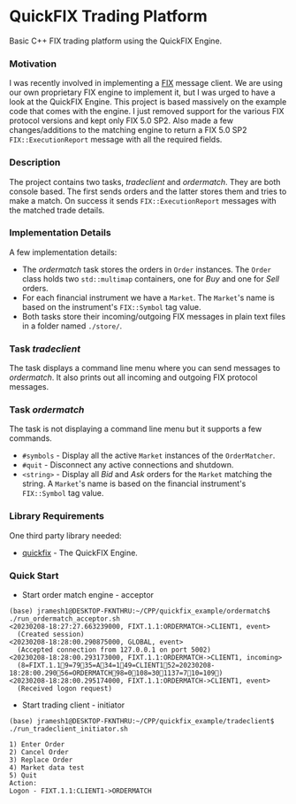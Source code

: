 # QuickFIX Trading Platform
Basic C++ FIX trading platform using the QuickFIX Engine.

### Motivation
I was recently involved in implementing a [FIX](http://www.fixprotocol.org/) message client.
We are using our own proprietary FIX engine to implement it, but I was urged to have a look
at the QuickFIX Engine. This project is based massively on the example code that comes with
the engine. I just removed support for the various FIX protocol versions and kept only
FIX 5.0 SP2. Also made a few changes/additions to the matching engine to return
a FIX 5.0 SP2 `FIX::ExecutionReport` message with all the required fields.

### Description
The project contains two tasks, *tradeclient* and *ordermatch*. They are both console
based. The first sends orders and the latter stores them and tries to make a match.
On success it sends `FIX::ExecutionReport` messages with the matched trade details.

### Implementation Details
A few implementation details:

* The *ordermatch* task stores the orders in `Order` instances. The `Order` class holds
two `std::multimap` containers, one for *Buy* and one for *Sell* orders.
* For each financial instrument we have a `Market`. The `Market`'s name is based on
the instrument's `FIX::Symbol` tag value.
* Both tasks store their incoming/outgoing FIX messages in plain text files in a
folder named `./store/`.

### Task *tradeclient*
The task displays a command line menu where you can send messages to *ordermatch*.
It also prints out all incoming and outgoing FIX protocol messages.

### Task *ordermatch*
The task is not displaying a command line menu but it supports a few commands.

* `#symbols` - Display all the active `Market` instances of the `OrderMatcher`.
* `#quit` - Disconnect any active connections and shutdown.
* `<string>` - Display all *Bid* and *Ask* orders for the `Market` matching the string.
A `Market`'s name is based on the financial instrument's `FIX::Symbol` tag value.

### Library Requirements
One third party library needed:

* [quickfix](http://www.quickfixengine.org/) - The QuickFIX Engine.

### Quick Start
* Start order match engine - acceptor
```
(base) jramesh1@DESKTOP-FKNTHRU:~/CPP/quickfix_example/ordermatch$  ./run_ordermatch_acceptor.sh
<20230208-18:27:27.663239000, FIXT.1.1:ORDERMATCH->CLIENT1, event>
  (Created session)
<20230208-18:28:00.290875000, GLOBAL, event>
  (Accepted connection from 127.0.0.1 on port 5002)
<20230208-18:28:00.293173000, FIXT.1.1:ORDERMATCH->CLIENT1, incoming>
  (8=FIXT.1.19=7935=A34=149=CLIENT152=20230208-18:28:00.29056=ORDERMATCH98=0108=301137=710=109)
<20230208-18:28:00.295174000, FIXT.1.1:ORDERMATCH->CLIENT1, event>
  (Received logon request)
 ```

* Start trading client - initiator
```
(base) jramesh1@DESKTOP-FKNTHRU:~/CPP/quickfix_example/tradeclient$  ./run_tradeclient_initiator.sh

1) Enter Order
2) Cancel Order
3) Replace Order
4) Market data test
5) Quit
Action:
Logon - FIXT.1.1:CLIENT1->ORDERMATCH
```
